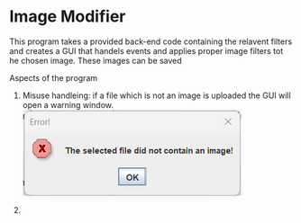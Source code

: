 # Image Modifier
This program takes a provided back-end code containing the relavent filters and creates a GUI that handels events and applies proper image filters tot he chosen image. These images can be saved

Aspects of the program

1. Misuse handleing: if a file which is not an image is uploaded the GUI will open a warning window.
![Image Description](/images/NotImageWarning.png)


3. 
